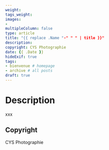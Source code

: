 ```yaml
---
weight:
tags_weight:
images:
-
multipleColumn: false
type: article
title: "{{ replace .Name "-" " " | title }}"
description:
copyright: CYS Photographie
date: {{ .Date }}
hideExif: true
tags:
- bienvenue # homepage
- archive # all posts
draft: true
---
```


# Description

xxx

## Copyright

CYS Photographie
